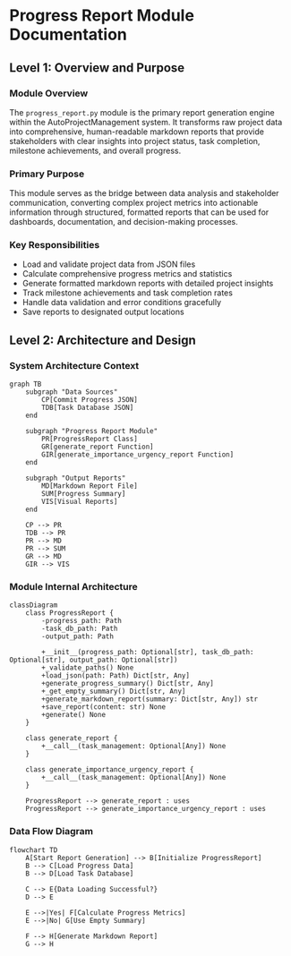 # Progress Report Module Documentation

## Level 1: Overview and Purpose

### Module Overview
The `progress_report.py` module is the primary report generation engine within the AutoProjectManagement system. It transforms raw project data into comprehensive, human-readable markdown reports that provide stakeholders with clear insights into project status, task completion, milestone achievements, and overall progress.

### Primary Purpose
This module serves as the bridge between data analysis and stakeholder communication, converting complex project metrics into actionable information through structured, formatted reports that can be used for dashboards, documentation, and decision-making processes.

### Key Responsibilities
- Load and validate project data from JSON files
- Calculate comprehensive progress metrics and statistics
- Generate formatted markdown reports with detailed project insights
- Track milestone achievements and task completion rates
- Handle data validation and error conditions gracefully
- Save reports to designated output locations

## Level 2: Architecture and Design

### System Architecture Context

```mermaid
graph TB
    subgraph "Data Sources"
        CP[Commit Progress JSON]
        TDB[Task Database JSON]
    end
    
    subgraph "Progress Report Module"
        PR[ProgressReport Class]
        GR[generate_report Function]
        GIR[generate_importance_urgency_report Function]
    end
    
    subgraph "Output Reports"
        MD[Markdown Report File]
        SUM[Progress Summary]
        VIS[Visual Reports]
    end
    
    CP --> PR
    TDB --> PR
    PR --> MD
    PR --> SUM
    GR --> MD
    GIR --> VIS
```

### Module Internal Architecture

```mermaid
classDiagram
    class ProgressReport {
        -progress_path: Path
        -task_db_path: Path
        -output_path: Path
        
        +__init__(progress_path: Optional[str], task_db_path: Optional[str], output_path: Optional[str])
        +_validate_paths() None
        +load_json(path: Path) Dict[str, Any]
        +generate_progress_summary() Dict[str, Any]
        +_get_empty_summary() Dict[str, Any]
        +generate_markdown_report(summary: Dict[str, Any]) str
        +save_report(content: str) None
        +generate() None
    }
    
    class generate_report {
        +__call__(task_management: Optional[Any]) None
    }
    
    class generate_importance_urgency_report {
        +__call__(task_management: Optional[Any]) None
    }
    
    ProgressReport --> generate_report : uses
    ProgressReport --> generate_importance_urgency_report : uses
```

### Data Flow Diagram

```mermaid
flowchart TD
    A[Start Report Generation] --> B[Initialize ProgressReport]
    B --> C[Load Progress Data]
    B --> D[Load Task Database]
    
    C --> E{Data Loading Successful?}
    D --> E
    
    E -->|Yes| F[Calculate Progress Metrics]
    E -->|No| G[Use Empty Summary]
    
    F --> H[Generate Markdown Report]
    G --> H
    
